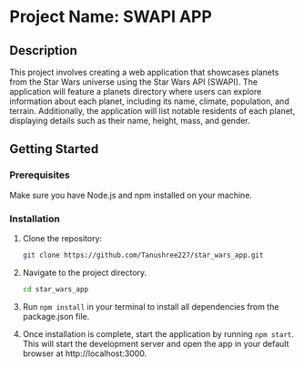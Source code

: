 # Project Name: SWAPI APP

## Description

This project involves creating a web application that showcases planets from the Star Wars universe using the Star Wars API (SWAPI). The application will feature a planets directory where users can explore information about each planet, including its name, climate, population, and terrain. Additionally, the application will list notable residents of each planet, displaying details such as their name, height, mass, and gender.

## Getting Started

### Prerequisites

Make sure you have Node.js and npm installed on your machine.

### Installation

1. Clone the repository:

   ```sh
   git clone https://github.com/Tanushree227/star_wars_app.git

2. Navigate to the project directory.
    ```sh
    cd star_wars_app

3. Run `npm install` in your terminal to install all dependencies from the package.json file.

4. Once installation is complete, start the application by running `npm start`. This will start the development server and open the app in your default browser at http://localhost:3000.
  
